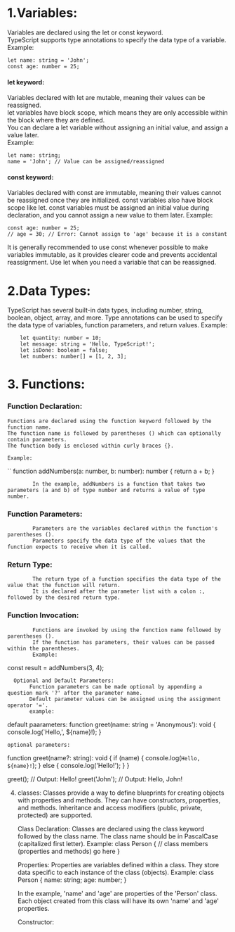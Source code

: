 # 1.Variables:
Variables are declared using the let or const keyword.  
TypeScript supports type annotations to specify the data type of a variable.  
Example:
```
let name: string = 'John';
const age: number = 25;
```

#### let keyword:
Variables declared with let are mutable, meaning their values can be reassigned.  
let variables have block scope, which means they are only accessible within the block where they are defined.  
You can declare a let variable without assigning an initial value, and assign a value later.  
Example:
```
let name: string;
name = 'John'; // Value can be assigned/reassigned
```
#### const keyword:

Variables declared with const are immutable, meaning their values cannot be reassigned once they are initialized.
const variables also have block scope like let.
const variables must be assigned an initial value during declaration, and you cannot assign a new value to them later.
Example:
```
const age: number = 25;
// age = 30; // Error: Cannot assign to 'age' because it is a constant
```
It is generally recommended to use const whenever possible to make variables immutable, as it provides clearer code and prevents accidental reassignment. Use let when you need a variable that can be reassigned.


# 2.Data Types:
TypeScript has several built-in data types, including number, string, boolean, object, array, and more.
Type annotations can be used to specify the data type of variables, function parameters, and return values.
Example:
```
    let quantity: number = 10;  
    let message: string = 'Hello, TypeScript!';  
    let isDone: boolean = false;  
    let numbers: number[] = [1, 2, 3];  
```
# 3. Functions:
### Function Declaration:
    Functions are declared using the function keyword followed by the function name.
    The function name is followed by parentheses () which can optionally contain parameters.
    The function body is enclosed within curly braces {}.
            
    Example:
``
function addNumbers(a: number, b: number): number {
    return a + b;
}

            In the example, addNumbers is a function that takes two parameters (a and b) of type number and returns a value of type number.
        
### Function Parameters:
            Parameters are the variables declared within the function's parentheses ().
            Parameters specify the data type of the values that the function expects to receive when it is called.

### Return Type:
            The return type of a function specifies the data type of the value that the function will return.
            It is declared after the parameter list with a colon :, followed by the desired return type.
### Function Invocation:
            Functions are invoked by using the function name followed by parentheses ().
            If the function has parameters, their values can be passed within the parentheses.
            Example:
const result = addNumbers(3, 4);

      Optional and Default Parameters:
           Function parameters can be made optional by appending a question mark '?' after the parameter name.
           Default parameter values can be assigned using the assignment operator '='.
           example:
   default paarameters:
function greet(name: string = 'Anonymous'): void {
  console.log(`Hello,', ${name}!);
}

    optional parameters:
   
function greet(name?: string): void {
  if (name) {
    console.log(`Hello, ${name}!`);
  } else {
    console.log('Hello!');
  }
}

greet(); // Output: Hello!
greet('John'); // Output: Hello, John!

4. classes:
     Classes provide a way to define blueprints for creating objects with properties and methods.
      They can have constructors, properties, and methods.
      Inheritance and access modifiers (public, private, protected) are supported.
   
     Class Declaration:
       Classes are declared using the class keyword followed by the class name.
       The class name should be in PascalCase (capitalized first letter).
Example:
class Person {
  // class members (properties and methods) go here
}

    Properties:
       Properties are variables defined within a class.
       They store data specific to each instance of the class (objects).
   Example:
class Person {
  name: string;
  age: number;
}

    In the example, 'name' and 'age' are properties of the 'Person' class. Each object created from this class will have its own 'name' and 'age' properties.

     Constructor:
   

